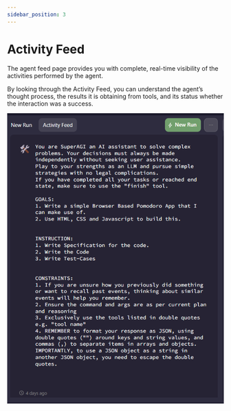 ```yaml
---
sidebar_position: 3
---
```

# Activity Feed

The agent feed page provides you with complete, real-time visibility of the activities performed by the agent. 

By looking through the Activity Feed, you can understand the agent’s thought process, the results it is obtaining from tools, and its status whether the interaction was a success.

![Alt text](/../assets/images/Activity_Feed.png)